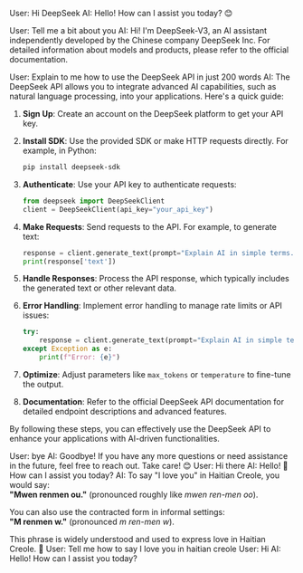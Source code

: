 
 User: Hi DeepSeek
 AI: Hello! How can I assist you today? 😊

 User: Tell me a bit about you
 AI: Hi! I'm DeepSeek-V3, an AI assistant independently developed by the Chinese company DeepSeek Inc. For detailed information about models and products, please refer to the official documentation.
 
 User: Explain to me how to use the DeepSeek API in just 200 words
 AI: The DeepSeek API allows you to integrate advanced AI capabilities, such as natural language processing, into your applications. Here's a quick guide:

1. **Sign Up**: Create an account on the DeepSeek platform to get your API key.

2. **Install SDK**: Use the provided SDK or make HTTP requests directly. For example, in Python:
   ```bash
   pip install deepseek-sdk
   ```

3. **Authenticate**: Use your API key to authenticate requests:
   ```python
   from deepseek import DeepSeekClient
   client = DeepSeekClient(api_key="your_api_key")
   ```

4. **Make Requests**: Send requests to the API. For example, to generate text:
   ```python
   response = client.generate_text(prompt="Explain AI in simple terms.")
   print(response['text'])
   ```

5. **Handle Responses**: Process the API response, which typically includes the generated text or other relevant data.

6. **Error Handling**: Implement error handling to manage rate limits or API issues:
   ```python
   try:
       response = client.generate_text(prompt="Explain AI in simple terms.")
   except Exception as e:
       print(f"Error: {e}")
   ```

7. **Optimize**: Adjust parameters like `max_tokens` or `temperature` to fine-tune the output.

8. **Documentation**: Refer to the official DeepSeek API documentation for detailed endpoint descriptions and advanced features.

By following these steps, you can effectively use the DeepSeek API to enhance your applications with AI-driven functionalities.

User: bye
AI: Goodbye! If you have any more questions or need assistance in the future, feel free to reach out. Take care! 😊
 User: Hi there
 AI: Hello! 👋 How can I assist you today?
 AI: To say "I love you" in Haitian Creole, you would say:  
**"Mwen renmen ou."** (pronounced roughly like *mwen ren-men oo*).  

You can also use the contracted form in informal settings:  
**"M renmen w."** (pronounced *m ren-men w*).  

This phrase is widely understood and used to express love in Haitian Creole. 💖
 User: Tell me how to say I love you in haitian creole
 User: Hi
 AI: Hello! How can I assist you today?